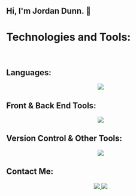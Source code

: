 ## Hi, I'm Jordan Dunn. 👋

<h1> Technologies and Tools: </h1>
<br>

<h2> Languages: </h2>
<p align="center">
  <a href="https://skillicons.dev">
    <img src="https://skillicons.dev/icons?i=html,css,js,py" />
  </a>
</p>

<h2> Front & Back End Tools: </h2>
<p align="center">
  <a href="https://skillicons.dev">
    <img src="https://skillicons.dev/icons?i=react,bootstrap,nodejs," />
  </a>
</p>

<h2> Version Control & Other Tools: </h2>
<p align="center">
  <a href="https://skillicons.dev">
    <img src="https://skillicons.dev/icons?i=git,github,vscode" />
  </a>
</p>

## Contact Me:
<p align="center">
  <a href="https://www.linkedin.com/in/jordan-dunn-bb5754283/">
    <img src="https://skillicons.dev/icons?i=linkedin" />
  </a>
  <a href="https://mail.google.com/mail/u/5/#inbox?compose=GTvVlcRwQLxwtzsNfzjNzXpsBlGnBmkjvWssnnVzkkpcXnrHTQzBCmDTkrBkBXnQCqZSCrLwvvQbc">
    <img src="https://skillicons.dev/icons?i=gmail" />
  </a>
</p>







<!--
**Jodunn1/Jodunn1** is a ✨ _special_ ✨ repository because its `README.md` (this file) appears on your GitHub profile.

Here are some ideas to get you started:

- 🔭 I’m currently working on ...
- 🌱 I’m currently learning ...
- 👯 I’m looking to collaborate on ...
- 🤔 I’m looking for help with ...
- 💬 Ask me about ...
- 📫 How to reach me: ...
- 😄 Pronouns: ...
- ⚡ Fun fact: ...
-->
